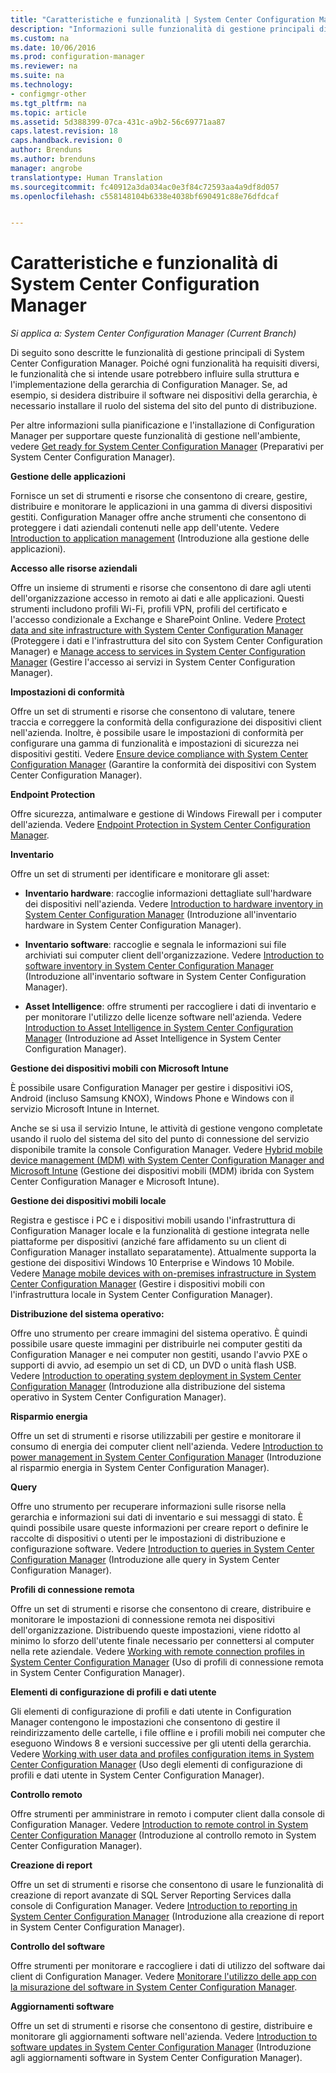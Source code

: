 ```yaml
---
title: "Caratteristiche e funzionalità | System Center Configuration Manager"
description: "Informazioni sulle funzionalità di gestione principali di System Center Configuration Manager."
ms.custom: na
ms.date: 10/06/2016
ms.prod: configuration-manager
ms.reviewer: na
ms.suite: na
ms.technology:
- configmgr-other
ms.tgt_pltfrm: na
ms.topic: article
ms.assetid: 5d388399-07ca-431c-a9b2-56c69771aa87
caps.latest.revision: 18
caps.handback.revision: 0
author: Brenduns
ms.author: brenduns
manager: angrobe
translationtype: Human Translation
ms.sourcegitcommit: fc40912a3da034ac0e3f84c72593aa4a9df8d057
ms.openlocfilehash: c558148104b6338e4038bf690491c88e76dfdcaf


---
```

# <a name="features-and-capabilities-of-system-center-configuration-manager"></a>Caratteristiche e funzionalità di System Center Configuration Manager

*Si applica a: System Center Configuration Manager (Current Branch)*

Di seguito sono descritte le funzionalità di gestione principali di System Center Configuration Manager. Poiché ogni funzionalità ha requisiti diversi, le funzionalità che si intende usare potrebbero influire sulla struttura e l'implementazione della gerarchia di Configuration Manager. Se, ad esempio, si desidera distribuire il software nei dispositivi della gerarchia, è necessario installare il ruolo del sistema del sito del punto di distribuzione.  

 Per altre informazioni sulla pianificazione e l'installazione di Configuration Manager per supportare queste funzionalità di gestione nell'ambiente, vedere [Get ready for System Center Configuration Manager](../../../core/plan-design/get-ready.md) (Preparativi per System Center Configuration Manager).  

 **Gestione delle applicazioni**  

 Fornisce un set di strumenti e risorse che consentono di creare, gestire, distribuire e monitorare le applicazioni in una gamma di diversi dispositivi gestiti. Configuration Manager offre anche strumenti che consentono di proteggere i dati aziendali contenuti nelle app dell'utente. Vedere [Introduction to application management](/sccm/apps/understand/introduction-to-application-management) (Introduzione alla gestione delle applicazioni).

 **Accesso alle risorse aziendali**  

 Offre un insieme di strumenti e risorse che consentono di dare agli utenti dell'organizzazione accesso in remoto ai dati e alle applicazioni. Questi strumenti includono profili Wi-Fi, profili VPN, profili del certificato e l'accesso condizionale a Exchange e SharePoint Online. Vedere [Protect data and site infrastructure with System Center Configuration Manager](../../../protect/understand/protect-data-and-site-infrastructure.md) (Proteggere i dati e l'infrastruttura del sito con System Center Configuration Manager) e [Manage access to services in System Center Configuration Manager](../../../protect/deploy-use/manage-access-to-services.md) (Gestire l'accesso ai servizi in System Center Configuration Manager).  

 **Impostazioni di conformità**  

 Offre un set di strumenti e risorse che consentono di valutare, tenere traccia e correggere la conformità della configurazione dei dispositivi client nell'azienda.  Inoltre, è possibile usare le impostazioni di conformità per configurare una gamma di funzionalità e impostazioni di sicurezza nei dispositivi gestiti. Vedere [Ensure device compliance with System Center Configuration Manager](../../../compliance/understand/ensure-device-compliance.md) (Garantire la conformità dei dispositivi con System Center Configuration Manager).  

 **Endpoint Protection**  

 Offre sicurezza, antimalware e gestione di Windows Firewall per i computer dell'azienda. Vedere [Endpoint Protection in System Center Configuration Manager](../../../protect/deploy-use/endpoint-protection.md).  

 **Inventario**  

 Offre un set di strumenti per identificare e monitorare gli asset:  

-   **Inventario hardware**: raccoglie informazioni dettagliate sull'hardware dei dispositivi nell'azienda. Vedere [Introduction to hardware inventory in System Center Configuration Manager](../../../core/clients/manage/inventory/introduction-to-hardware-inventory.md) (Introduzione all'inventario hardware in System Center Configuration Manager).  

-   **Inventario software**: raccoglie e segnala le informazioni sui file archiviati sui computer client dell'organizzazione. Vedere [Introduction to software inventory in System Center Configuration Manager](../../../core/clients/manage/inventory/introduction-to-software-inventory.md) (Introduzione all'inventario software in System Center Configuration Manager).  

-   **Asset Intelligence**: offre strumenti per raccogliere i dati di inventario e per monitorare l'utilizzo delle licenze software nell'azienda. Vedere [Introduction to Asset Intelligence in System Center Configuration Manager](../../../core/clients/manage/asset-intelligence/introduction-to-asset-intelligence.md) (Introduzione ad Asset Intelligence in System Center Configuration Manager).  

**Gestione dei dispositivi mobili con Microsoft Intune**  

 È possibile usare Configuration Manager per gestire i dispositivi iOS, Android (incluso Samsung KNOX), Windows Phone e Windows con il servizio Microsoft Intune in Internet.

 Anche se si usa il servizio Intune, le attività di gestione vengono completate usando il ruolo del sistema del sito del punto di connessione del servizio disponibile tramite la console Configuration Manager. Vedere [Hybrid mobile device management (MDM) with System Center Configuration Manager and Microsoft Intune](../../../mdm/understand/hybrid-mobile-device-management.md) (Gestione dei dispositivi mobili (MDM) ibrida con System Center Configuration Manager e Microsoft Intune).  

 **Gestione dei dispositivi mobili locale**  

 Registra e gestisce i PC e i dispositivi mobili usando l'infrastruttura di Configuration Manager locale e la funzionalità di gestione integrata nelle piattaforme per dispositivi (anziché fare affidamento su un client di Configuration Manager installato separatamente). Attualmente supporta la gestione dei dispositivi Windows 10 Enterprise e Windows 10 Mobile.  Vedere [Manage mobile devices with on-premises infrastructure in System Center Configuration Manager](../../../mdm/understand/manage-mobile-devices-with-on-premises-infrastructure.md) (Gestire i dispositivi mobili con l'infrastruttura locale in System Center Configuration Manager).  

 **Distribuzione del sistema operativo:**  

 Offre uno strumento per creare immagini del sistema operativo. È quindi possibile usare queste immagini per distribuirle nei computer gestiti da Configuration Manager e nei computer non gestiti, usando l'avvio PXE o supporti di avvio, ad esempio un set di CD, un DVD o unità flash USB. Vedere [Introduction to operating system deployment in System Center Configuration Manager](../../../osd/understand/introduction-to-operating-system-deployment.md) (Introduzione alla distribuzione del sistema operativo in System Center Configuration Manager).  

 **Risparmio energia**  

 Offre un set di strumenti e risorse utilizzabili per gestire e monitorare il consumo di energia dei computer client nell'azienda. Vedere [Introduction to power management in System Center Configuration Manager](../../../core/clients/manage/power/introduction-to-power-management.md) (Introduzione al risparmio energia in System Center Configuration Manager).  

 **Query**  

 Offre uno strumento per recuperare informazioni sulle risorse nella gerarchia e informazioni sui dati di inventario e sui messaggi di stato. È quindi possibile usare queste informazioni per creare report o definire le raccolte di dispositivi o utenti per le impostazioni di distribuzione e configurazione software. Vedere [Introduction to queries in System Center Configuration Manager](../../../core/servers/manage/introduction-to-queries.md) (Introduzione alle query in System Center Configuration Manager).  

 **Profili di connessione remota**  

 Offre un set di strumenti e risorse che consentono di creare, distribuire e monitorare le impostazioni di connessione remota nei dispositivi dell'organizzazione. Distribuendo queste impostazioni, viene ridotto al minimo lo sforzo dell'utente finale necessario per connettersi al computer nella rete aziendale. Vedere [Working with remote connection profiles in System Center Configuration Manager](/sccm/compliance/deploy-use/create-remote-connection-profiles) (Uso di profili di connessione remota in System Center Configuration Manager).  

 **Elementi di configurazione di profili e dati utente**  

 Gli elementi di configurazione di profili e dati utente in Configuration Manager contengono le impostazioni che consentono di gestire il reindirizzamento delle cartelle, i file offline e i profili mobili nei computer che eseguono Windows 8 e versioni successive per gli utenti della gerarchia. Vedere [Working with user data and profiles configuration items in System Center Configuration Manager](/sccm/compliance/deploy-use/create-user-data-and-profiles-configuration-items) (Uso degli elementi di configurazione di profili e dati utente in System Center Configuration Manager).  

 **Controllo remoto**  

 Offre strumenti per amministrare in remoto i computer client dalla console di Configuration Manager. Vedere [Introduction to remote control in System Center Configuration Manager](../../../core/clients/manage/remote-control/introduction-to-remote-control.md) (Introduzione al controllo remoto in System Center Configuration Manager).  

 **Creazione di report**  

 Offre un set di strumenti e risorse che consentono di usare le funzionalità di creazione di report avanzate di SQL Server Reporting Services dalla console di Configuration Manager. Vedere [Introduction to reporting in System Center Configuration Manager](../../../core/servers/manage/introduction-to-reporting.md) (Introduzione alla creazione di report in System Center Configuration Manager).  

 **Controllo del software**  

 Offre strumenti per monitorare e raccogliere i dati di utilizzo del software dai client di Configuration Manager. Vedere [Monitorare l'utilizzo delle app con la misurazione del software in System Center Configuration Manager](../../../apps/deploy-use/monitor-app-usage-with-software-metering.md).  

 **Aggiornamenti software**  

 Offre un set di strumenti e risorse che consentono di gestire, distribuire e monitorare gli aggiornamenti software nell'azienda. Vedere [Introduction to software updates in System Center Configuration Manager](/sccm/sum/understand/software-updates-introduction) (Introduzione agli aggiornamenti software in System Center Configuration Manager).  



<!--HONumber=Nov16_HO1-->


